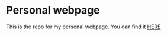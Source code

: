 # Personal webpage

This is the repo for my personal webpage. You can find it [HERE](https://ollewarne.github.io/personal_page/)
